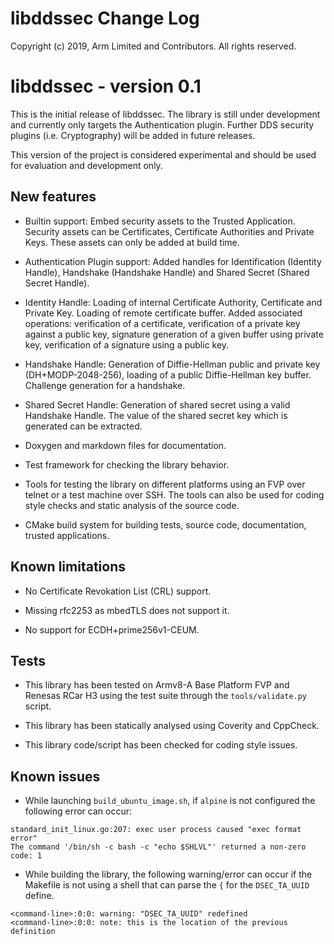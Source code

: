 # libddssec Change Log

Copyright (c) 2019, Arm Limited and Contributors. All rights reserved.

# libddssec - version 0.1

This is the initial release of libddssec. The library is still under development
and currently only targets the Authentication plugin. Further DDS security
plugins (i.e. Cryptography) will be added in future releases.

This version of the project is considered experimental and should be used for
evaluation and development only.

## New features

- Builtin support: Embed security assets to the Trusted Application. Security
  assets can be Certificates, Certificate Authorities and Private Keys. These
  assets can only be added at build time.

- Authentication Plugin support: Added handles for Identification (Identity
  Handle), Handshake (Handshake Handle) and Shared Secret (Shared Secret
  Handle).

- Identity Handle: Loading of internal Certificate Authority, Certificate and
  Private Key. Loading of remote certificate buffer. Added associated
  operations: verification of a certificate, verification of a private key
  against a public key, signature generation of a given buffer using private
  key, verification of a signature using a public key.

- Handshake Handle: Generation of Diffie-Hellman public and private key
  (DH+MODP-2048-256), loading of a public Diffie-Hellman key buffer. Challenge
  generation for a handshake.

- Shared Secret Handle: Generation of shared secret using a valid Handshake
  Handle. The value of the shared secret key which is generated can be
  extracted.

- Doxygen and markdown files for documentation.

- Test framework for checking the library behavior.

- Tools for testing the library on different platforms using an FVP over telnet
  or a test machine over SSH. The tools can also be used for coding style checks
  and static analysis of the source code.

- CMake build system for building tests, source code, documentation, trusted
  applications.

## Known limitations

- No Certificate Revokation List (CRL) support.

- Missing rfc2253 as mbedTLS does not support it.

- No support for ECDH+prime256v1-CEUM.

## Tests

- This library has been tested on Armv8-A Base Platform FVP and Renesas RCar H3
  using the test suite through the `tools/validate.py` script.

- This library has been statically analysed using Coverity and CppCheck.

- This library code/script has been checked for coding style issues.

## Known issues

- While launching `build_ubuntu_image.sh`, if `alpine` is not configured the
  following error can occur:

```
standard_init_linux.go:207: exec user process caused "exec format error"
The command '/bin/sh -c bash -c "echo $SHLVL"' returned a non-zero code: 1
```

- While building the library, the following warning/error can occur if the
  Makefile is not using a shell that can parse the `{` for the `DSEC_TA_UUID`
  define.

```
<command-line>:0:0: warning: "DSEC_TA_UUID" redefined
<command-line>:0:0: note: this is the location of the previous definition
```
